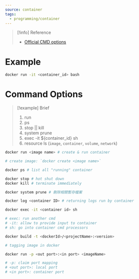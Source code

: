 ```yaml
---
source: container
tags:
  - programming/container
---
```


> [!info] Reference
> - [Official CMD options](https://docs.docker.com/engine/reference/commandline/cli/)


# Example
```bash
docker run -it <container_id> bash
```

# Command Options
> [!example] Brief
> 1. run
> 2. ps
> 3. stop || kill
> 4. system prune
> 5. exec -it ${container_id} sh
> 6. resource ls (`image`, `container`, `volume`, `network`)



```bash
docker run <image name> # create & run container

# create image: `docker create <image name>`
```

```bash
docker ps # list all "running" container
```

```bash
docker stop # hot shut down
docker kill # terminate immediately
```

```bash
docker system prune # 刪除相關暫存檔案
```

```bash
docker log <container ID> # returning logs run by container
```

```bash
docker exec -it <container id> sh

# exec: run another cmd
# -it: allow to provide input to container
# sh: go into container cmd processors
```

```bash
docker build -t <dockerId>/<projectName>:<version> 

# tagging image in docker
```

```bash
docker run -p <out port>:<in port> <imageName>

# -p: claim port mapping
# <out port>: local port
# <in port>: container port 
```